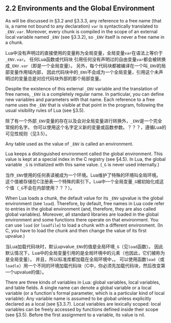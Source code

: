 
## 2.2 Environments and the Global Environment

As will be discussed in §3.2 and §3.3.3, any reference to a free name 
(that is, a name not bound to any declaration) `var` is syntactically translated to `_ENV.var`. 
Moreover, every chunk is compiled in the scope of an external local variable named `_ENV` (see §3.3.2), 
so `_ENV` itself is never a free name in a chunk.

Lua中没有声明过的直接使用的变量称为全局变量，全局变量`var`在语法上等价于`_ENV.var`。
任何Lua函数或代码块
引用任何没有声明过的自由变量`var`都会被转换成`_ENV.var`（即是一个全局变量）。
另外，每个代码块都被编译在一个叫`_ENV`的局部变量作用域内部，
因此代码块中的`_ENV`不会成为一个全局变量，引用这个未声明过的变量总是对应代码块外部的那个局部变量。

Despite the existence of this external `_ENV` variable and the translation of free names, 
`_ENV` is a completely regular name. 
In particular, you can define new variables and parameters with that name. 
Each reference to a free name uses the `_ENV` that is visible at that point in the program, 
following the usual visibility rules of Lua (see §3.5).

除了有一个外部`_ENV`变量的存在以及会对全局变量进行转换外，`_ENV`是一个完全常规的名字。
你可以使用这个名字定义新的变量或函数参数。？？？，遵循Lua的可见性规则（见3.5）。

Any table used as the value of `_ENV` is called an environment.

Lua keeps a distinguished environment called the global environment. 
This value is kept at a special index in the C registry (see §4.5). 
In Lua, the global variable `_G` is initialized with this same value. (`_G` is never used internally.)

当作`_ENV`使用的任何表读被成为一个环境。Lua维护了特殊的环境叫全局环境。
这个值被存储在C注册表一个特殊的索引下。Lua中一个全局变量`_G`被初始化成这个值（`_G`不会在内部使用？？？）。

When Lua loads a chunk, the default value for its `_ENV` upvalue is the global environment (see `load`). 
Therefore, by default, free names in Lua code refer to entries 
in the global environment (and, therefore, they are also called global variables). 
Moreover, all standard libraries are loaded in the global environment 
and some functions there operate on that environment. 
You can use `load` (or `loadfile`) to load a chunk with a different environment. 
(In C, you have to load the chunk and then change the value of its first upvalue.)

当Lua加载代码块时，默认upvalue`_ENV`的值是全局环境`_G`（见`load`函数）。
因此默认情况下，Lua中的全局变量引用的是全局环境中的元素（也因此，它们被称为是全局变量）。
并且，所以标准库都加载在全局环境中，。
可以使用函数`load`（或`loadle`）用一个不同的环境加载代码块（C中，你必须先加载代码块，然后改变第一个upvalue的值）。

There are three kinds of variables in Lua: global variables, local variables, and table fields.
A single name can denote a global variable or a local variable 
(or a function's formal parameter, which is a particular kind of local variable):
Any variable name is assumed to be global unless explicitly declared as a local (see §3.3.7). 
Local variables are lexically scoped: local variables can be freely accessed 
by functions defined inside their scope (see §3.5).
Before the first assignment to a variable, its value is nil.

